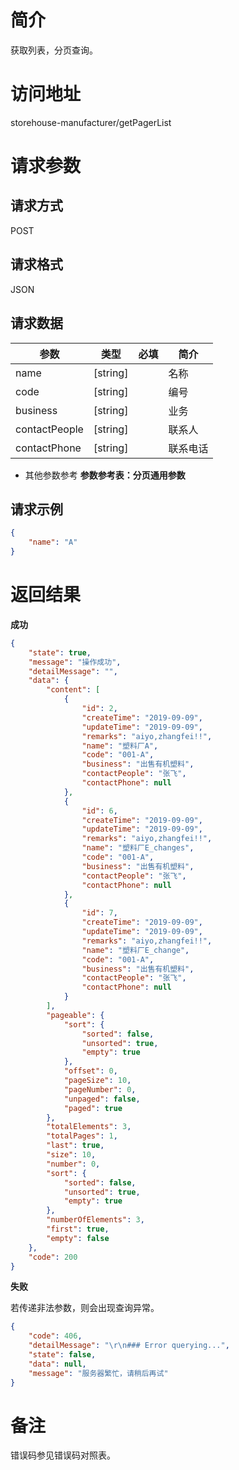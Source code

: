 # 简介
获取列表，分页查询。

# 访问地址
storehouse-manufacturer/getPagerList

# 请求参数

## 请求方式
POST

## 请求格式
JSON

## 请求数据
|参数|类型|必填|简介|
|-|-|-|-|
|name|[string]||名称|
|code|[string]||编号|
|business|[string]||业务|
|contactPeople|[string]||联系人|
|contactPhone|[string]||联系电话|

* 其他参数参考 **参数参考表：分页通用参数**


## 请求示例
```json
{
    "name": "A"
}
```

# 返回结果
**成功**
```json
{
    "state": true,
    "message": "操作成功",
    "detailMessage": "",
    "data": {
        "content": [
            {
                "id": 2,
                "createTime": "2019-09-09",
                "updateTime": "2019-09-09",
                "remarks": "aiyo,zhangfei!!",
                "name": "塑料厂A",
                "code": "001-A",
                "business": "出售有机塑料",
                "contactPeople": "张飞",
                "contactPhone": null
            },
            {
                "id": 6,
                "createTime": "2019-09-09",
                "updateTime": "2019-09-09",
                "remarks": "aiyo,zhangfei!!",
                "name": "塑料厂E_changes",
                "code": "001-A",
                "business": "出售有机塑料",
                "contactPeople": "张飞",
                "contactPhone": null
            },
            {
                "id": 7,
                "createTime": "2019-09-09",
                "updateTime": "2019-09-09",
                "remarks": "aiyo,zhangfei!!",
                "name": "塑料厂E_change",
                "code": "001-A",
                "business": "出售有机塑料",
                "contactPeople": "张飞",
                "contactPhone": null
            }
        ],
        "pageable": {
            "sort": {
                "sorted": false,
                "unsorted": true,
                "empty": true
            },
            "offset": 0,
            "pageSize": 10,
            "pageNumber": 0,
            "unpaged": false,
            "paged": true
        },
        "totalElements": 3,
        "totalPages": 1,
        "last": true,
        "size": 10,
        "number": 0,
        "sort": {
            "sorted": false,
            "unsorted": true,
            "empty": true
        },
        "numberOfElements": 3,
        "first": true,
        "empty": false
    },
    "code": 200
}
```

**失败**

若传递非法参数，则会出现查询异常。

```json
{
    "code": 406,
    "detailMessage": "\r\n### Error querying...",
    "state": false,
    "data": null,
    "message": "服务器繁忙，请稍后再试"
}
```

# 备注
错误码参见错误码对照表。